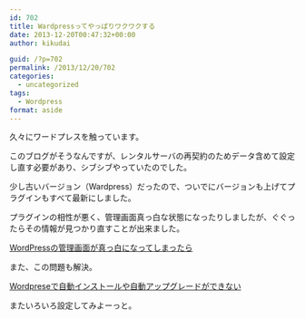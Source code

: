 ```yaml
---
id: 702
title: Wardpressってやっぱりワクワクする
date: 2013-12-20T00:47:32+00:00
author: kikudai

guid: /?p=702
permalink: /2013/12/20/702
categories:
  - uncategorized
tags:
  - Wordpress
format: aside
---
```

久々にワードプレスを触っています。

このブログがそうなんですが、レンタルサーバの再契約のためデータ含めて設定し直す必要があり、シブシブやっていたのでした。

少し古いバージョン（Wardpress）だったので、ついでにバージョンも上げてプラグインもすべて最新にしました。

プラグインの相性が悪く、管理画面真っ白な状態になったりしましたが、ぐぐったらその情報が見つかり直すことが出来ました。

<a href="http://blog.dacelo.info/wordpress/entry-968.html" target="_blank" rel="nofollow">WordPressの管理画面が真っ白になってしまったら</a>

また、この問題も解決。

<a href="http://blog.doli.jp/blog/2012/post516/" target="_blank" rel="nofollow">Wordpreseで自動インストールや自動アップグレードができない</a>

またいろいろ設定してみよーっと。